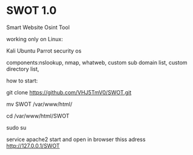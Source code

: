 # SWOT 1.0
Smart Website Osint Tool

working only on Linux: 

Kali
Ubuntu
Parrot security os

components:nslookup, nmap, whatweb, custom sub domain list, custom directory list,

how to start: 


git clone https://github.com/VHJ5TmV0/SWOT.git

mv SWOT /var/www/html/

cd /var/www/html/SWOT

sudo su

service apache2 start and open in browser thiss adress http://127.0.0.1/SWOT
